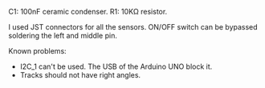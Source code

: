 C1: 100nF ceramic condenser.
R1: 10KΩ resistor.

I used JST connectors for all the sensors.
ON/OFF switch can be bypassed soldering the left and middle pin.

Known problems:
- I2C_1 can't be used. The USB of the Arduino UNO block it.
- Tracks should not have right angles.